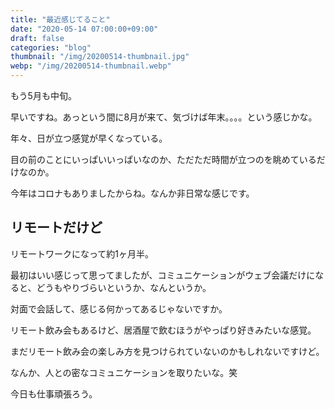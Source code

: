 ```yaml
---
title: "最近感じてること"
date: "2020-05-14 07:00:00+09:00"
draft: false
categories: "blog"
thumbnail: "/img/20200514-thumbnail.jpg"
webp: "/img/20200514-thumbnail.webp"
---
```


もう5月も中旬。

早いですね。あっという間に8月が来て、気づけば年末。。。。という感じかな。

年々、日が立つ感覚が早くなっている。

目の前のことにいっぱいいっぱいなのか、ただただ時間が立つのを眺めているだけなのか。

今年はコロナもありましたからね。なんか非日常な感じです。

## リモートだけど

リモートワークになって約1ヶ月半。

最初はいい感じって思ってましたが、コミュニケーションがウェブ会議だけになると、どうもやりづらいというか、なんというか。

対面で会話して、感じる何かってあるじゃないですか。

リモート飲み会もあるけど、居酒屋で飲むほうがやっぱり好きみたいな感覚。

まだリモート飲み会の楽しみ方を見つけられていないのかもしれないですけど。

なんか、人との密なコミュニケーションを取りたいな。笑

今日も仕事頑張ろう。